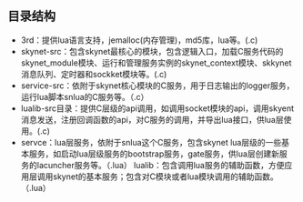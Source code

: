 ## 目录结构



* 3rd：提供lua语言支持，jemalloc(内存管理)，md5库，lua等。(.c)
* skynet-src：包含skynet最核心的模块，包含逻辑入口，加载C服务代码的skynet_module模块、运行和管理服务实例的skynet_context模块、skkynet消息队列、定时器和sockket模块等。(.c)  
* service-src：依附于skynet核心模块的C服务，用于日志输出的logger服务，运行lua脚本snlua的C服务等。（.c）
* lualib-src目录：提供C层级的api调用，如调用socket模块的api，调用skyent消息发送，注册回调函数的api，对C服务的调用，并导出lua接口，供lua层使用。(.c)
* servce：lua层服务，依附于snlua这个C服务，包含skynet lua层级的一些基本服务，如启动lua层级服务的bootstrap服务，gate服务，供lua层创建新服务的lacuncher服务等。（.lua）
lualib：包含调用lua服务的辅助函数，方便应用层调用skynet的基本服务；包含对C模块或者lua模块调用的辅助函数。（.lua）

